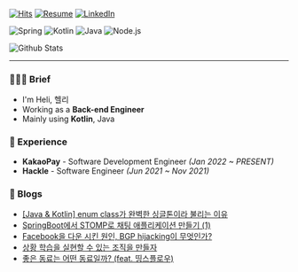[![Hits](https://hits.seeyoufarm.com/api/count/incr/badge.svg?url=https%3A%2F%2Fgithub.com%2Fheli-os)](https://hits.seeyoufarm.com)
[![Resume](https://img.shields.io/badge/Resume-Notion-orange?style=flat-square)](https://resume.dataportal.kr)
[![LinkedIn](https://img.shields.io/badge/-LinkedIn-0077b5?style=flat-square&logo=linkedin&logoColor=white&link=https://www.linkedin.com/in/taeyang-jin/)](https://www.linkedin.com/in/taeyang-jin/)

![Spring](https://img.shields.io/badge/-Spring-6DB33F?style=for-the-badge&logo=Spring&logoColor=fff)
![Kotlin](https://img.shields.io/badge/Kotlin-B75EA4?style=for-the-badge&logo=kotlin&logoColor=F6891F)
![Java](https://img.shields.io/badge/JAVA-007396?style=for-the-badge&logo=java&logoColor=fff)
![Node.js](https://img.shields.io/badge/-Node.js-339933?style=for-the-badge&logo=Node.js&logoColor=fff)

![Github Stats](https://github-readme-stats.vercel.app/api?username=heli-os&show_icons=true)


<!--[![Solved.ac profile](http://mazassumnida.wtf/api/mini/generate_badge?boj=ssun)](https://solved.ac/ssun)-->

---

### 💁🏻‍♂️ Brief
- I'm Heli, 헬리
- Working as a **Back-end Engineer**
- Mainly using **Kotlin**, Java

### 💼 Experience
- **KakaoPay** - Software Development Engineer *(Jan 2022 ~ PRESENT)*
- **Hackle** - Software Engineer *(Jun 2021 ~ Nov 2021)*

<!--
### :octocat: Contributions
- **-** 
  - (PR) -
-->

### 📄 Blogs
- [[Java & Kotlin] enum class가 완벽한 싱글톤이라 불리는 이유](https://dataportal.kr/54)
- [SpringBoot에서 STOMP로 채팅 애플리케이션 만들기 (1)](https://dataportal.kr/55)
- [Facebook을 다운 시킨 원인, BGP hijacking이 무엇인가?](https://dataportal.kr/14)
- [상황 학습을 실현할 수 있는 조직을 만들자](https://dataportal.kr/31)
- [좋은 동료는 어떤 동료일까? (feat. 띵스플로우)](https://dataportal.kr/30)
